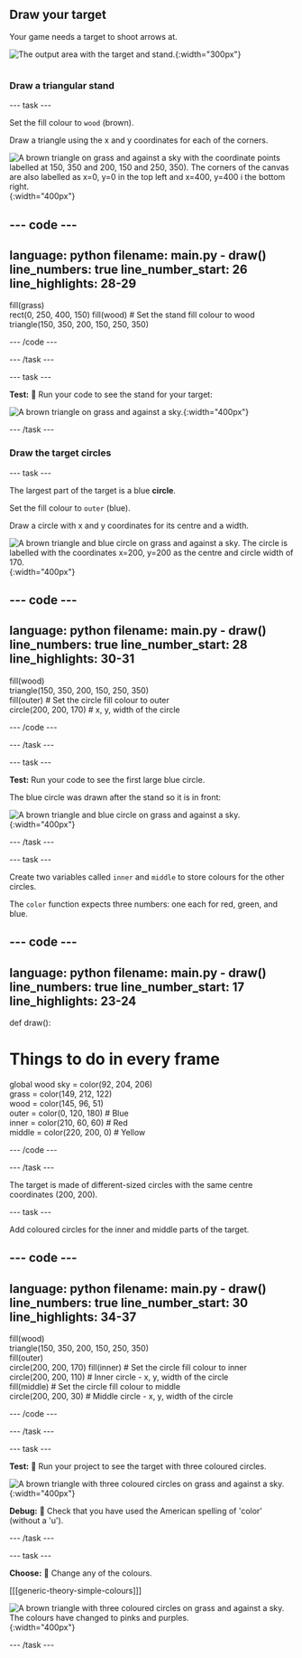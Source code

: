 ## Draw your target

<div style="display: flex; flex-wrap: wrap">
<div style="flex-basis: 200px; flex-grow: 1; margin-right: 15px;">
Your game needs a target to shoot arrows at.
</div>
<div>

![The output area with the target and stand.](images/three-circles.png){:width="300px"}

</div>
</div>

### Draw a triangular stand

--- task ---

Set the fill colour to `wood` (brown). 

Draw a triangle using the x and y coordinates for each of the corners.

![A brown triangle on grass and against a sky with the coordinate points labelled at 150, 350 and 200, 150 and 250, 350). The corners of the canvas are also labelled as x=0, y=0 in the top left and x=400, y=400 i the bottom right.](images/stand_coords.png){:width="400px"}

--- code ---
---
language: python
filename: main.py - draw()
line_numbers: true
line_number_start: 26
line_highlights: 28-29
---
  fill(grass)   
  rect(0, 250, 400, 150) 
  fill(wood) # Set the stand fill colour to wood     
  triangle(150, 350, 200, 150, 250, 350)

--- /code ---

--- /task ---

--- task ---

**Test:** 🔄 Run your code to see the stand for your target: 

![A brown triangle on grass and against a sky.](images/target-stand.png){:width="400px"}

--- /task ---

### Draw the target circles

--- task ---

The largest part of the target is a blue **circle**.

Set the fill colour to `outer` (blue). 

Draw a circle with x and y coordinates for its centre and a width. 

![A brown triangle and blue circle on grass and against a sky. The circle is labelled with the coordinates x=200, y=200 as the centre and circle width of 170.](images/circle-coords.png){:width="400px"}

--- code ---
---
language: python
filename: main.py - draw()
line_numbers: true
line_number_start: 28
line_highlights: 30-31
---

  fill(wood)   
  triangle(150, 350, 200, 150, 250, 350)   
  fill(outer) # Set the circle fill colour to outer    
  circle(200, 200, 170) # x, y, width of the circle
  
--- /code ---

--- /task ---

--- task ---

**Test:** Run your code to see the first large blue circle. 

The blue circle was drawn after the stand so it is in front:

![A brown triangle and blue circle on grass and against a sky.](images/blue-circle.png){:width="400px"}

--- /task ---

--- task ---

Create two variables called `inner` and `middle` to store colours for the other circles. 

The `color` function expects three numbers: one each for red, green, and blue.

--- code ---
---
language: python
filename: main.py - draw()
line_numbers: true
line_number_start: 17
line_highlights: 23-24
---
def draw():   
  # Things to do in every frame
  global wood
  sky = color(92, 204, 206)   
  grass = color(149, 212, 122)   
  wood = color(145, 96, 51)   
  outer = color(0, 120, 180) # Blue    
  inner = color(210, 60, 60) # Red    
  middle = color(220, 200, 0) # Yellow    

--- /code ---

--- /task ---

The target is made of different-sized circles with the same centre coordinates (200, 200). 

--- task ---

Add coloured circles for the inner and middle parts of the target. 

--- code ---
---
language: python
filename: main.py - draw()
line_numbers: true
line_number_start: 30
line_highlights: 34-37
---
  fill(wood)    
  triangle(150, 350, 200, 150, 250, 350)  
  fill(outer)   
  circle(200, 200, 170)
  fill(inner) # Set the circle fill colour to inner      
  circle(200, 200, 110) # Inner circle - x, y, width of the circle  
  fill(middle) # Set the circle fill colour to middle      
  circle(200, 200, 30) # Middle circle - x, y, width of the circle 
  
--- /code ---

--- /task ---

--- task ---

**Test:** 🔄 Run your project to see the target with three coloured circles. 

![A brown triangle with three coloured circles on grass and against a sky.](images/three-circles.png){:width="400px"}

**Debug:** 🐞 Check that you have used the American spelling of 'color' (without a 'u').

--- /task ---

--- task ---

**Choose:** 💭 Change any of the colours.

[[[generic-theory-simple-colours]]]

![A brown triangle with three coloured circles on grass and against a sky. The colours have changed to pinks and purples.](images/alternative-colours.png){:width="400px"}


--- /task ---



